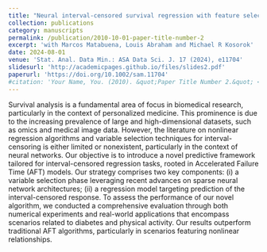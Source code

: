 ```yaml
---
title: "Neural interval‐censored survival regression with feature selection"
collection: publications
category: manuscripts
permalink: /publication/2010-10-01-paper-title-number-2
excerpt: 'with Marcos Matabuena, Louis Abraham and Michael R Kosorok'
date: 2024-08-01
venue: 'Stat. Anal. Data Min.: ASA Data Sci. J. 17 (2024), e11704'
slidesurl: 'http://academicpages.github.io/files/slides2.pdf'
paperurl: 'https://doi.org/10.1002/sam.11704'
#citation: 'Your Name, You. (2010). &quot;Paper Title Number 2.&quot; <i>Journal 1</i>. 1(2).'
---
```


Survival analysis is a fundamental area of focus in biomedical research, particularly in the context of personalized medicine. This prominence is due to the increasing prevalence of large and high-dimensional datasets, such as omics and medical image data. However, the literature on nonlinear regression algorithms and variable selection techniques for interval-censoring is either limited or nonexistent, particularly in the context of neural networks. Our objective is to introduce a novel predictive framework tailored for interval-censored regression tasks, rooted in Accelerated Failure Time (AFT) models. Our strategy comprises two key components: (i) a variable selection phase leveraging recent advances on sparse neural network architectures; (ii) a regression model targeting prediction of the interval-censored response. To assess the performance of our novel algorithm, we conducted a comprehensive evaluation through both numerical experiments and real-world applications that encompass scenarios related to diabetes and physical activity. Our results outperform traditional AFT algorithms, particularly in scenarios featuring nonlinear relationships.